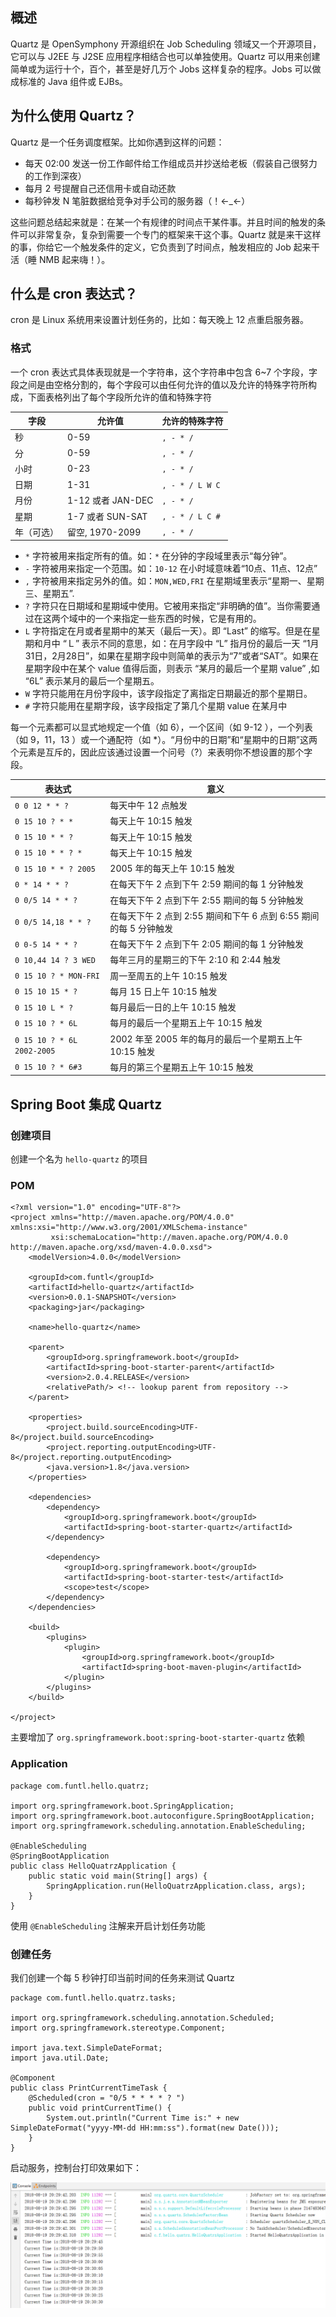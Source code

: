 ## 概述

Quartz 是 OpenSymphony 开源组织在 Job Scheduling 领域又一个开源项目，它可以与 J2EE 与 J2SE 应用程序相结合也可以单独使用。Quartz 可以用来创建简单或为运行十个，百个，甚至是好几万个 Jobs 这样复杂的程序。Jobs 可以做成标准的 Java 组件或 EJBs。

## 为什么使用 Quartz？

Quartz 是一个任务调度框架。比如你遇到这样的问题：

- 每天 02:00 发送一份工作邮件给工作组成员并抄送给老板（假装自己很努力的工作到深夜）
- 每月 2 号提醒自己还信用卡或自动还款
- 每秒钟发 N 笔脏数据给竞争对手公司的服务器（！←_←）

这些问题总结起来就是：在某一个有规律的时间点干某件事。并且时间的触发的条件可以非常复杂，复杂到需要一个专门的框架来干这个事。Quartz 就是来干这样的事，你给它一个触发条件的定义，它负责到了时间点，触发相应的 Job 起来干活（睡 NMB 起来嗨！）。

## 什么是 cron 表达式？

cron 是 Linux 系统用来设置计划任务的，比如：每天晚上 12 点重启服务器。

### 格式

一个 cron 表达式具体表现就是一个字符串，这个字符串中包含 6~7 个字段，字段之间是由空格分割的，每个字段可以由任何允许的值以及允许的特殊字符所构成，下面表格列出了每个字段所允许的值和特殊字符

| 字段       | 允许值            | 允许的特殊字符  |
| ---------- | ----------------- | --------------- |
| 秒         | 0-59              | `, - * /`       |
| 分         | 0-59              | `, - * /`       |
| 小时       | 0-23              | `, - * /`       |
| 日期       | 1-31              | `, - * / L W C` |
| 月份       | 1-12 或者 JAN-DEC | `, - * /`       |
| 星期       | 1-7 或者 SUN-SAT  | `, - * / L C #` |
| 年（可选） | 留空, 1970-2099   | `, - * /`       |

- `*` 字符被用来指定所有的值。如：`*` 在分钟的字段域里表示“每分钟”。
- `-` 字符被用来指定一个范围。如：`10-12` 在小时域意味着“10点、11点、12点”
- `,` 字符被用来指定另外的值。如：`MON,WED,FRI` 在星期域里表示“星期一、星期三、星期五”.
- `?` 字符只在日期域和星期域中使用。它被用来指定“非明确的值”。当你需要通过在这两个域中的一个来指定一些东西的时候，它是有用的。
- `L` 字符指定在月或者星期中的某天（最后一天）。即 “Last” 的缩写。但是在星期和月中 “Ｌ” 表示不同的意思，如：在月字段中 “L” 指月份的最后一天 “1月31日，2月28日”，如果在星期字段中则简单的表示为“7”或者“SAT”。如果在星期字段中在某个 value 值得后面，则表示 “某月的最后一个星期 value” ,如 “6L” 表示某月的最后一个星期五。
- `W` 字符只能用在月份字段中，该字段指定了离指定日期最近的那个星期日。
- `#` 字符只能用在星期字段，该字段指定了第几个星期 value 在某月中

每一个元素都可以显式地规定一个值（如 6），一个区间（如 9-12 ），一个列表（如 9，11，13 ）或一个通配符（如 *）。“月份中的日期”和“星期中的日期”这两个元素是互斥的，因此应该通过设置一个问号（?）来表明你不想设置的那个字段。

| 表达式                     | 意义                                                         |
| -------------------------- | ------------------------------------------------------------ |
| `0 0 12 * * ?`             | 每天中午 12 点触发                                           |
| `0 15 10 ? * *`            | 每天上午 10:15 触发                                          |
| `0 15 10 * * ?`            | 每天上午 10:15 触发                                          |
| `0 15 10 * * ? *`          | 每天上午 10:15 触发                                          |
| `0 15 10 * * ? 2005`       | 2005 年的每天上午 10:15 触发                                 |
| `0 * 14 * * ?`             | 在每天下午 2 点到下午 2:59 期间的每 1 分钟触发               |
| `0 0/5 14 * * ?`           | 在每天下午 2 点到下午 2:55 期间的每 5 分钟触发               |
| `0 0/5 14,18 * * ?`        | 在每天下午 2 点到 2:55 期间和下午 6 点到 6:55 期间的每 5 分钟触发 |
| `0 0-5 14 * * ?`           | 在每天下午 2 点到下午 2:05 期间的每 1 分钟触发               |
| `0 10,44 14 ? 3 WED`       | 每年三月的星期三的下午 2:10 和 2:44 触发                     |
| `0 15 10 ? * MON-FRI`      | 周一至周五的上午 10:15 触发                                  |
| `0 15 10 15 * ?`           | 每月 15 日上午 10:15 触发                                    |
| `0 15 10 L * ?`            | 每月最后一日的上午 10:15 触发                                |
| `0 15 10 ? * 6L`           | 每月的最后一个星期五上午 10:15 触发                          |
| `0 15 10 ? * 6L 2002-2005` | 2002 年至 2005 年的每月的最后一个星期五上午 10:15 触发       |
| `0 15 10 ? * 6#3`          | 每月的第三个星期五上午 10:15 触发                            |

## Spring Boot 集成 Quartz

### 创建项目

创建一个名为 `hello-quartz` 的项目

### POM

```text
<?xml version="1.0" encoding="UTF-8"?>
<project xmlns="http://maven.apache.org/POM/4.0.0" xmlns:xsi="http://www.w3.org/2001/XMLSchema-instance"
         xsi:schemaLocation="http://maven.apache.org/POM/4.0.0 http://maven.apache.org/xsd/maven-4.0.0.xsd">
    <modelVersion>4.0.0</modelVersion>

    <groupId>com.funtl</groupId>
    <artifactId>hello-quartz</artifactId>
    <version>0.0.1-SNAPSHOT</version>
    <packaging>jar</packaging>

    <name>hello-quartz</name>

    <parent>
        <groupId>org.springframework.boot</groupId>
        <artifactId>spring-boot-starter-parent</artifactId>
        <version>2.0.4.RELEASE</version>
        <relativePath/> <!-- lookup parent from repository -->
    </parent>

    <properties>
        <project.build.sourceEncoding>UTF-8</project.build.sourceEncoding>
        <project.reporting.outputEncoding>UTF-8</project.reporting.outputEncoding>
        <java.version>1.8</java.version>
    </properties>

    <dependencies>
        <dependency>
            <groupId>org.springframework.boot</groupId>
            <artifactId>spring-boot-starter-quartz</artifactId>
        </dependency>

        <dependency>
            <groupId>org.springframework.boot</groupId>
            <artifactId>spring-boot-starter-test</artifactId>
            <scope>test</scope>
        </dependency>
    </dependencies>

    <build>
        <plugins>
            <plugin>
                <groupId>org.springframework.boot</groupId>
                <artifactId>spring-boot-maven-plugin</artifactId>
            </plugin>
        </plugins>
    </build>

</project>
```

主要增加了 `org.springframework.boot:spring-boot-starter-quartz` 依赖

### Application

```text
package com.funtl.hello.quatrz;

import org.springframework.boot.SpringApplication;
import org.springframework.boot.autoconfigure.SpringBootApplication;
import org.springframework.scheduling.annotation.EnableScheduling;

@EnableScheduling
@SpringBootApplication
public class HelloQuatrzApplication {
    public static void main(String[] args) {
        SpringApplication.run(HelloQuatrzApplication.class, args);
    }
}
```

使用 `@EnableScheduling` 注解来开启计划任务功能

### 创建任务

我们创建一个每 5 秒钟打印当前时间的任务来测试 Quartz

```text
package com.funtl.hello.quatrz.tasks;

import org.springframework.scheduling.annotation.Scheduled;
import org.springframework.stereotype.Component;

import java.text.SimpleDateFormat;
import java.util.Date;

@Component
public class PrintCurrentTimeTask {
    @Scheduled(cron = "0/5 * * * * ? ")
    public void printCurrentTime() {
        System.out.println("Current Time is:" + new SimpleDateFormat("yyyy-MM-dd HH:mm:ss").format(new Date()));
    }
}
```

启动服务，控制台打印效果如下：

![img](resource/img/quartz/1.png)